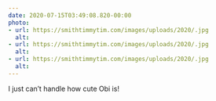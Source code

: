 ```yaml
---
date: 2020-07-15T03:49:08.820-00:00
photo:
- url: https://smithtimmytim.com/images/uploads/2020/.jpg
  alt: 
- url: https://smithtimmytim.com/images/uploads/2020/.jpg
  alt: 
- url: https://smithtimmytim.com/images/uploads/2020/.jpg
  alt: 
---
```

I just can’t handle how cute Obi is!
